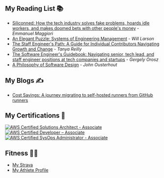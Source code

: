 ## My Reading List 📚
- [Siliconned: How the tech industry solves fake problems, hoards idle workers, and makes doomed bets with other people's money](https://a.co/d/1vqNduI) - *Emmanuel Maggiori*
- [An Elegant Puzzle: Systems of Engineering Management](https://a.co/d/fPFmqR1) - *Will Larson*
- [The Staff Engineer's Path: A Guide for Individual Contributors Navigating Growth and Change](https://a.co/d/5SJdj7b) - *Tanya Reilly*
- [The Software Engineer's Guidebook: Navigating senior, tech lead, and staff engineer positions at tech companies and startups](https://a.co/d/gtJkU63) - *Gergely Orosz*
- [A Philosophy of Software Design](https://a.co/d/fW2mRDM) - *John Ousterhout*

## My Blogs ✍️
- [Cost Savings: A journey migrating to self-hosted runners from GitHub runners](https://itsjan.medium.com/cost-savings-our-journey-migrating-to-self-hosted-runners-from-github-runners-53e3e3f1df23)

## My Certifications 🌱

[![AWS Certified Solutions Architect - Associate](https://images.credly.com/size/200x200/images/0e284c3f-5164-4b21-8660-0d84737941bc/image.png)](https://www.credly.com/badges/24bba1ee-6f53-42d0-8906-9426ce158bcc "AWS Certified Solutions Architect - Associate")
[![AWS Certified Developer – Associate](https://images.credly.com/size/200x200/images/b9feab85-1a43-4f6c-99a5-631b88d5461b/image.png)](https://www.credly.com/badges/d4ca54d7-775f-4913-91cd-234fb9508b50 "AWS Certified Developer – Associate")
[![AWS Certified SysOps Administrator - Associate](https://images.credly.com/size/200x200/images/f0d3fbb9-bfa7-4017-9989-7bde8eaf42b1/image.png)](https://www.credly.com/badges/39e08996-269e-444b-a06d-ba65752cd5fb "AWS Certified SysOps Administrator – Associate")

## Fitness 🏃🏻
- [My Strava](https://strava.app.link/Smz74LpSuRb)
- [My Athlete Profile](https://www.athlinks.com/athletes/558349757)